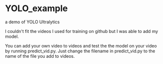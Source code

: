 # YOLO_example
a demo of YOLO Ultralytics

I couldn't fit the videos I used for training on github but I was able to add my model.

You can add your own video to videos and test the the model on your video by running predict_vid.py.
Just change the filename in predict_vid.py to the name of the file you add to videos.
